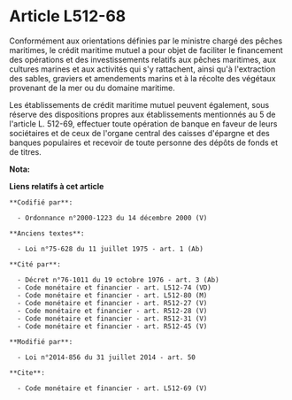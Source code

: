 # Article L512-68

Conformément aux orientations définies par le ministre chargé des pêches maritimes, le crédit maritime mutuel a pour objet de
faciliter le financement des opérations et des investissements relatifs aux pêches maritimes, aux cultures marines et aux
activités qui s'y rattachent, ainsi qu'à l'extraction des sables, graviers et amendements marins et à la récolte des végétaux
provenant de la mer ou du domaine maritime. 

Les établissements de crédit maritime mutuel peuvent également, sous réserve des dispositions propres aux établissements
mentionnés au 5 de l'article L. 512-69, effectuer toute opération de banque en faveur de leurs sociétaires et de ceux de
l'organe central des caisses d'épargne et des banques populaires et recevoir de toute personne des dépôts de fonds et de
titres.

**Nota:**



**Liens relatifs à cet article**

	**Codifié par**:

	  - Ordonnance n°2000-1223 du 14 décembre 2000 (V)

	**Anciens textes**:

	  - Loi n°75-628 du 11 juillet 1975 - art. 1 (Ab)

	**Cité par**:

	  - Décret n°76-1011 du 19 octobre 1976 - art. 3 (Ab)
	  - Code monétaire et financier - art. L512-74 (VD)
	  - Code monétaire et financier - art. L512-80 (M)
	  - Code monétaire et financier - art. R512-27 (V)
	  - Code monétaire et financier - art. R512-28 (V)
	  - Code monétaire et financier - art. R512-31 (V)
	  - Code monétaire et financier - art. R512-45 (V)

	**Modifié par**:

	  - Loi n°2014-856 du 31 juillet 2014 - art. 50

	**Cite**:

	  - Code monétaire et financier - art. L512-69 (V)
